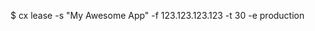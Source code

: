 <!-- layout:code post: lease_example -->


$ cx lease -s "My Awesome App" -f 123.123.123.123 -t 30 -e production
